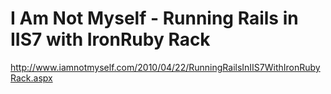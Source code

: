 <!--
id: 550730569
link: http://kevinisom.info/post/550730569/i-am-not-myself-running-rails-in-iis7-with-ironruby
slug: i-am-not-myself-running-rails-in-iis7-with-ironruby
date: Tue Apr 27 2010 01:20:48 GMT+1200 (NZST)
raw: {"blog_name":"kevinisom","id":550730569,"post_url":"http://kevinisom.info/post/550730569/i-am-not-myself-running-rails-in-iis7-with-ironruby","slug":"i-am-not-myself-running-rails-in-iis7-with-ironruby","type":"link","date":"2010-04-26 13:20:48 GMT","timestamp":1272288048,"state":"published","format":"html","reblog_key":"7VAWrALn","tags":[],"short_url":"http://tmblr.co/Zw68YyWqtj9","highlighted":[],"feed_item":"http://www.iamnotmyself.com/2010/04/22/RunningRailsInIIS7WithIronRubyRack.aspx","from_feed_id":"650234","note_count":0,"title":"I Am Not Myself - Running Rails in IIS7 with IronRuby Rack","url":"http://www.iamnotmyself.com/2010/04/22/RunningRailsInIIS7WithIronRubyRack.aspx","description":""}
publish: 2010-04-027
tags: 
title: I Am Not Myself - Running Rails in IIS7 with IronRuby Rack
-->


I Am Not Myself - Running Rails in IIS7 with IronRuby Rack
==========================================================

<http://www.iamnotmyself.com/2010/04/22/RunningRailsInIIS7WithIronRubyRack.aspx>

